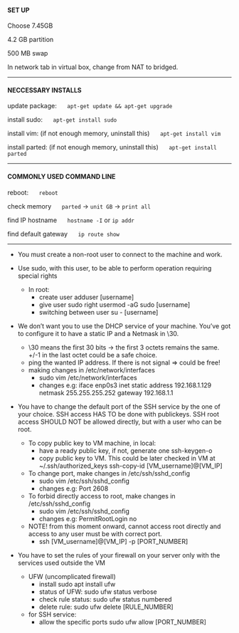 #### **SET UP**
Choose 7.45GB

4.2 GB partition

500 MB swap

In network tab in virtual box, change from NAT to bridged.

---

#### **NECCESSARY INSTALLS**
update package:
     `apt-get update && apt-get upgrade`

install sudo:
     `apt-get install sudo`

install vim: (if not enough memory, uninstall this)	
     `apt-get install vim`

install parted: (if not enough memory, uninstall this)
     `apt-get install parted`

---

#### **COMMONLY USED COMMAND LINE**
reboot:
     `reboot`

check memory
     `parted` -> `unit GB` -> `print all`

find IP hostname
     `hostname -I` or `ip addr`

find default gateway
     `ip route show`

---

* You must create a non-root user to connect to the machine and work.
* Use sudo, with this user, to be able to perform operation requiring special rights
	- In root:
		+ create user
			adduser [username]
		+ give user sudo right
			usermod -aG sudo [username]
		+ switching between user
			su - [username]

* We don’t want you to use the DHCP service of your machine. You’ve got to configure it to have a static IP and a Netmask in \30.
	- \30 means the first 30 bits -> the first 3 octets remains the same. +/-1 in the last octet could be a safe choice.
	- ping the wanted IP address. If there is not signal => could be free!
	- making changes in /etc/network/interfaces
		+ sudo vim /etc/network/interfaces
		+ changes e.g:
			iface enp0s3 inet static
				address 192.168.1.129
				netmask 255.255.255.252
				gateway 192.168.1.1

* You have to change the default port of the SSH service by the one of your choice. SSH access HAS TO be done with publickeys. SSH root access SHOULD NOT be allowed directly, but with a user who can be root.
	- To copy public key to VM machine, in local:
		+ have a ready public key, if not, generate one
			ssh-keygen-o
		+ copy public key to VM. This could be later checked in VM at ~/.ssh/authorized_keys
			ssh-copy-id [VM_username]@[VM_IP]
	- To change port, make changes in /etc/ssh/sshd_config
		+ sudo vim /etc/ssh/sshd_config
		+ changes e.g:
			Port 2608
	- To forbid directly access to root, make changes in /etc/ssh/sshd_config
		+ sudo vim /etc/ssh/sshd_config
		+ changes e.g:
			PermitRootLogin no
	- NOTE! from this moment onward, cannot access root directly and access to any user must be with correct port.
		+ ssh [VM_username]@[VM_IP] -p [PORT_NUMBER]
		
* You have to set the rules of your firewall on your server only with the services used outside the VM
	- UFW (uncomplicated firewall)
		+ install
			sudo apt install ufw
		+ status of  UFW:
			sudo ufw status verbose
		+ check rule status:
			sudo ufw status numbered
		+ delete rule:
			sudo ufw delete [RULE_NUMBER]
	- for SSH service:
		+ allow the specific ports
			sudo ufw allow [PORT_NUMBER]
		
